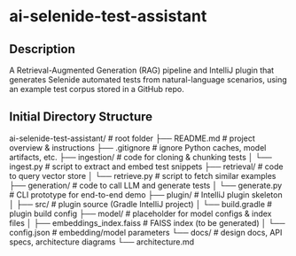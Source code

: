 # ai-selenide-test-assistant

## Description
A Retrieval-Augmented Generation (RAG) pipeline and IntelliJ plugin that generates Selenide automated tests from natural-language scenarios, using an example test corpus stored in a GitHub repo.

## Initial Directory Structure
ai-selenide-test-assistant/         # root folder
├── README.md                       # project overview & instructions
├── .gitignore                      # ignore Python caches, model artifacts, etc.
├── ingestion/                      # code for cloning & chunking tests
│   └── ingest.py                   # script to extract and embed test snippets
├── retrieval/                      # code to query vector store
│   └── retrieve.py                 # script to fetch similar examples
├── generation/                     # code to call LLM and generate tests
│   └── generate.py                 # CLI prototype for end-to-end demo
├── plugin/                         # IntelliJ plugin skeleton
│   ├── src/                        # plugin source (Gradle IntelliJ project)
│   └── build.gradle                # plugin build config
├── model/                          # placeholder for model configs & index files
│   ├── embeddings_index.faiss      # FAISS index (to be generated)
│   └── config.json                 # embedding/model parameters
└── docs/                           # design docs, API specs, architecture diagrams
└── architecture.md